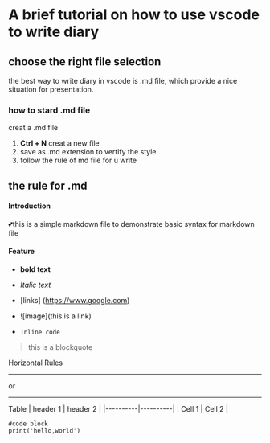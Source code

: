 
# A brief tutorial on how to use vscode to write diary

## choose the right file selection
 the best way to write diary in vscode is .md file, which provide a nice situation for presentation.

 ### how to stard .md file 

 creat a .md file
 1. **Ctrl + N** creat a new file 
 2. save as .md extension to vertify the style 
 3. follow the rule of md file for u write 
   
## the rule for .md 


#### Introduction
:two_hearts:this is a simple markdown file to demonstrate basic syntax for markdown file

#### Feature 
- **bold text**
- *Italic text*
- [links] (https://www.google.com)
- ![image](this is a link)
 
- `Inline code`


> this is a blockquote

Horizontal Rules 

--- 
or 
***

Table
| header 1 | header 2 |
|----------|----------|
| Cell 1   | Cell 2   |

```markedown
#code block
print('hello,world')
